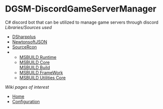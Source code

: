 # DGSM-DiscordGameServerManager
C# discord bot that can be utilized to manage game servers through discord<br />
<em>Libraries/Sources used</em>
<ul>
  <li>
	  <a href="https://github.com/DSharpPlus/DSharpPlus">DSharpplus</a>
  </li>
  <li>
	  <a href="https://www.newtonsoft.com/json">NewtonsoftJSON</a>
  </li>
  <li>
	  <a href="https://github.com/aiusepsi/SourceRcon">SourceRcon</a>
  </li>
  <li>
	  <ul>
		<li>
	  <a href="https://www.nuget.org/packages/Microsoft.Build.Runtime/">MSBUILD Runtime</a>
		  </li>
		  <li>
	  <a href="https://www.nuget.org/packages/Microsoft.Build.Tasks.Core/">MSBUILD Core</a>
		  </li>
		  <a href="https://www.nuget.org/packages/Microsoft.Build/">MSBUILD Build</a>
		  <li>
		  <a href="https://www.nuget.org/packages/Microsoft.Build.Framework/">MSBUILD FrameWork</a>
		  </li>
		  <li>
		  <a href="https://www.nuget.org/packages/Microsoft.Build.Utilities.Core/">MSBUILD Utilities Core</a>
		  </li>
	  </ul>
  </li>
  </ul>
  <em>Wiki pages of interest</em>
  <ul>
	<li>
		<a href="https://github.com/Supershade2/DGSM-DiscordGameServerManager/wiki">Home</a>
	</li>
	<li>
	<a href="https://github.com/Supershade2/DGSM-DiscordGameServerManager/wiki/Configuration-overview:-Config.json">Configuration</a>
	</li>
</ul>
